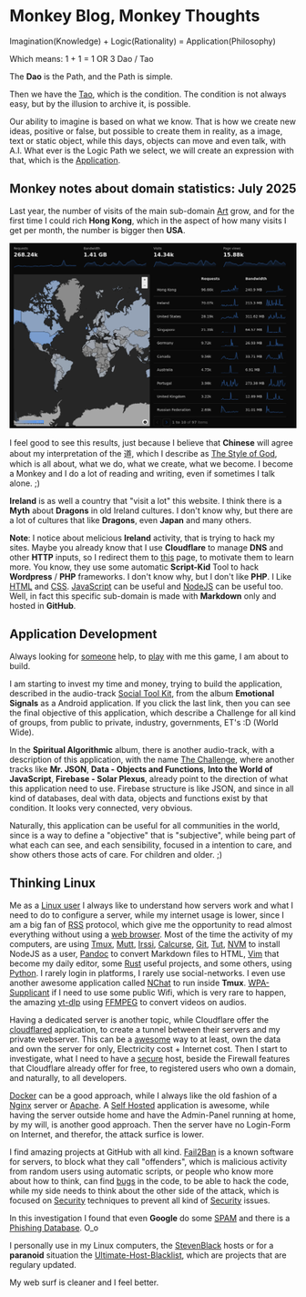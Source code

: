 # Monkey Blog, Monkey Thoughts

Imagination(Knowledge) + Logic(Rationality) = Application(Philosophy)

Which means: 1 + 1 = 1 OR 3 Dao / Tao

The **Dao** is the Path, and the Path is simple. 

Then we have the [Tao](https://art.odicforcesounds.com/pages/YinYang/Tao/index.html), which is the condition. 
The condition is not always easy, but by the illusion to archive it, is possible.

Our ability to imagine is based on what we know. 
That is how we create new ideas, positive or false, but possible to create them in reality, as a image, text or static object, while this days, objects can move and even talk, with A.I. 
What ever is the Logic Path we select, we will create an expression with that, which is the [Application](https://wiki.odicforcesounds.com). 

## Monkey notes about domain statistics: July 2025

Last year, the number of visits of the main sub-domain [Art](https://art.odicforcesounds.com) grow, and for the first time I could rich **Hong Kong**, which in the aspect of how many visits I get per month, the number is bigger then **USA**. 

![Statistics](./images/website_stats_2025_july.png)

I feel good to see this results, just because I believe that **Chinese** will agree about my interpretation of the 道, which I describe as [The Style of God](https://art.odicforcesounds.com/pages/YinYang/Dao/index.html), which is all about, what we do, what we create, what we become. I become a Monkey and I do a lot of reading and writing, even if sometimes I talk alone. ;) 

**Ireland** is as well a country that "visit a lot" this website. I think there is a **Myth** about **Dragons** in old Ireland cultures. I don't know why, but there are a lot of cultures that like **Dragons**, even **Japan** and many others. 

**Note**: I notice about melicious **Ireland** activity, that is trying to hack my sites. Maybe you already know that I use **Cloudflare** to manage **DNS** and other **HTTP** inputs, so I redirect them to [this](https://blog.odicforcesounds.com/blog/awesome/files/Security/Offensive/ABBT.html) page, to motivate them to learn more. You know, they use some automatic **Script-Kid** Tool to hack **Wordpress** / **PHP** frameworks. I don't know why, but I don't like **PHP**. I Like [HTML](./blog/web/html.md) and [CSS](./blog/web/css.md). [JavaScript](./blog/web/javascript.md) can be useful and [NodeJS](./blog/web/nodejs.md) can be useful too. Well, in fact this specific sub-domain is made with **Markdown** only and hosted in **GitHub**.

## Application Development

Always looking for [someone](https://book.odicforcesounds.com) help, to [play](https://play.odicforcesounds.com) with me this game, I am about to build. 

I am starting to invest my time and money, trying to build the application, described in the audio-track [Social Tool Kit](https://art.odicforcesounds.com/pages/YinYang/Dao/login/index.html), from the album **Emotional Signals** as a Android application. If you click the last link, then you can see the final objective of this application, which describe a Challenge for all kind of groups, from public to private, industry, governments, ET's :D (World Wide). 

In the **Spiritual Algorithmic** album, there is another audio-track, with a description of this application, with the name [The Challenge](https://art.odicforcesounds.com/pages/Data/Audio/Spiritual_Algorithmic/tracks/01_The_Challenge/index.html), where another tracks like **Mr. JSON**, **Data - Objects and Functions**, **Into the World of JavaScript**, **Firebase - Solar Plexus**, already point to the direction of what this application need to use. Firebase structure is like JSON, and since in all kind of databases, deal with data, objects and functions exist by that condition. It looks very connected, very obvious. 

Naturally, this application can be useful for all communities in the world, since is a way to define a "objective" that is "subjective", while being part of what each can see, and each sensibility, focused in a intention to care, and show others those acts of care. For children and older. ;) 

## Thinking Linux 

Me as a [Linux user](./blog/index.md) I always like to understand how servers work and what I need to do to configure a server, while my internet usage is lower, since I am a big fan of [RSS](./blog/newsboat/urls) protocol, which give me the opportunity to read almost everything without using a [web browser](./blog/linux/w3m.md). Most of the time the activity of my computers, are using [Tmux](./blog/linux/tmux.md), [Mutt](./blog/linux/mutt.md), [Irssi](./blog/linux/irssi.md), [Calcurse](./blog/linux/calcurse.md), [Git](./blog/linux/git.md), [Tut](./blog/linux/tut.md), [NVM](./blog/linux/nvm.md) to install NodeJS as a user, [Pandoc](./blog/linux/pandoc.md) to convert Markdown files to HTML, [Vim](./blog/linux/vim.md) that become my daily editor, some [Rust](./blog/linux/rust.md) useful projects, and some others, using [Python](./blog/linux/python.md). I rarely login in platforms, I rarely use social-networks. I even use another awesome application called [NChat](https://github.com/d99kris/nchat) to run inside **Tmux**. [WPA-Supplicant](./blog/linux/wpa_supplicant.md) if I need to use some public Wifi, which is very rare to happen, the amazing [yt-dlp](https://github.com/yt-dlp/yt-dlp) using [FFMPEG](./blog/linux/ffmpeg.md) to convert videos on audios. 

Having a dedicated server is another topic, while Cloudflare offer the [cloudflared](https://github.com/cloudflare/cloudflared) application, to create a tunnel between their servers and my private webserver. This can be a [awesome](./blog/awesome/README.md) way to at least, own the data and own the server for only, Electricity cost + Internet cost. Then I start to investigate, what I need to have a [secure](./blog/linux/permissions.md) host, beside the Firewall features that Cloudflare already offer for free, to registered users who own a domain, and naturally, to all developers.

[Docker](https://www.docker.com/) can be a good approach, while I always like the old fashion of a [Nginx](https://github.com/mitchellkrogza/nginx-ultimate-bad-bot-blocker) server or [Apache](https://github.com/mitchellkrogza/apache-ultimate-bad-bot-blocker). A [Self Hosted](https://github.com/awesome-selfhosted/awesome-selfhosted) application is awesome, while having the server outside home and have the Admin-Panel running at home, by my will, is another good approach. Then the server have no Login-Form on Internet, and therefor, the attack surfice is lower.

 I find amazing projects at GitHub with all kind. [Fail2Ban](https://github.com/mitchellkrogza/Fail2Ban-Blacklist-JAIL-for-Repeat-Offenders-with-Perma-Extended-Banning) is a known software for servers, to block what they call "offenders", which is malicious activity from random users using automatic scripts, or people who know more about how to think, can find [bugs](./blog/awesome/files/Security/Offensive/ABBT.md) in the code, to be able to hack the code, while my side needs to think about the other side of the attack, which is focused on [Security](./blog/awesome/files/Security/Defensive/ASH.md) techniques to prevent all kind of [Security](./blog/awesome/files/Security/Defensive/ATDH.md) issues. 

In this investigation I found that even **Google** do some [SPAM](https://github.com/mitchellkrogza/Stop.Google.Analytics.Ghost.Spam.HOWTO) and there is a [Phishing Database](https://github.com/Phishing-Database/Phishing.Database). O_o

I personally use in my Linux computers, the [StevenBlack](https://github.com/StevenBlack/hosts) hosts or for a **paranoid** situation the [Ultimate-Host-Blacklist](https://github.com/Ultimate-Hosts-Blacklist/Ultimate.Hosts.Blacklist), which are projects that are regulary updated. 

My web surf is cleaner and I feel better. 

